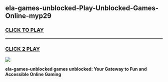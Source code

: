 
## ela-games-unblocked-Play-Unblocked-Games-Online-myp29
<h3>
<a href="https://premium76.site?title=ela-games-unblocked&ref=25A">CLICK TO PLAY</a></h3>
<hr>

<h3>
<a href="https://premium76.site?title=ela-games-unblocked&ref=25A">CLICK 2 PLAY</a>
  
</h3>

<a href="https://premium76.site?title=ela-games-unblocked&ref=25A"><img src="https://clearcache.store/games.png"></a>


**ela-games-unblocked games unblocked: Your Gateway to Fun and Accessible Online Gaming**
